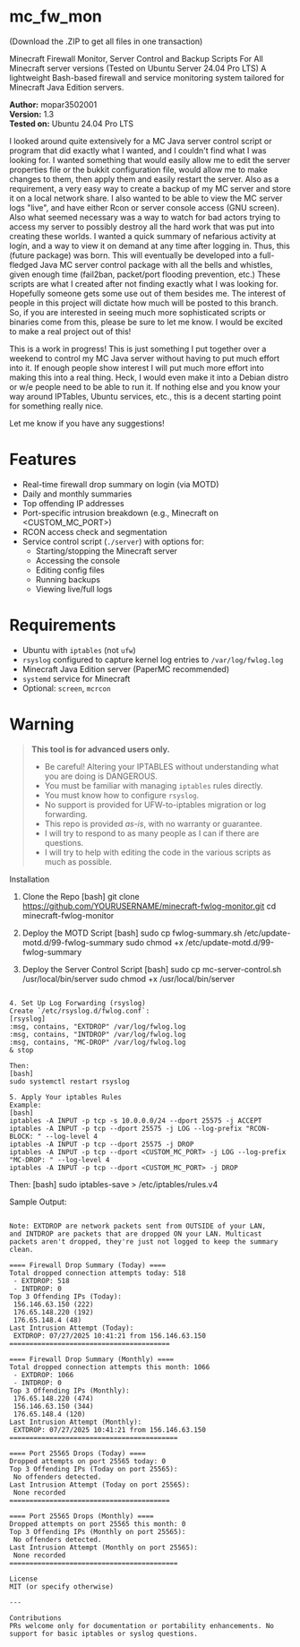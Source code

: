 # mc_fw_mon

(Download the .ZIP to get all files in one transaction)

Minecraft Firewall Monitor, Server Control and Backup Scripts
For All Minecraft server versions (Tested on Ubuntu Server 24.04 Pro LTS)
A lightweight Bash-based firewall and service monitoring system tailored for Minecraft Java Edition servers.

**Author:** mopar3502001  
**Version:** 1.3  
**Tested on:** Ubuntu 24.04 Pro LTS

I looked around quite extensively for a MC Java server control script or program that did exactly what I wanted, and I
couldn't find what I was looking for. I wanted something that would easily allow me to edit the server properties file
or the bukkit configuration file, would allow me to make changes to them, then apply them and easily restart the server.
Also as a requirement, a very easy way to create a backup of my MC server and store it on a local network share. I also
wanted to be able to view the MC server logs "live", and have either Rcon or server console access (GNU screen). Also what
seemed necessary was a way to watch for bad actors trying to access my server to possibly destroy all the hard work that
was put into creating these worlds. I wanted a quick summary of nefarious activity at login, and a way to view it on demand
at any time after logging in. Thus, this (future package) was born. This will eventually be developed into a full-fledged
Java MC server control package with all the bells and whistles, given enough time (fail2ban, packet/port flooding prevention, etc.)
These scripts are what I created after not finding exactly what I was looking for. Hopefully someone gets some use out of
them besides me. The interest of people in this project will dictate how much will be posted to this branch. So, if you are
interested in seeing much more sophisticated scripts or binaries come from this, please be sure to let me know.
I would be excited to make a real project out of this!

This is a work in progress! This is just something I put together over a weekend to control my MC Java server without having
to put much effort into it. If enough people show interest I will put much more effort into making this into a real thing.
Heck, I would even make it into a Debian distro or w/e people need to be able to run it. If nothing else and you know your
way around IPTables, Ubuntu services, etc., this is a decent starting point for something really nice.

Let me know if you have any suggestions!

# Features

- Real-time firewall drop summary on login (via MOTD)
- Daily and monthly summaries
- Top offending IP addresses
- Port-specific intrusion breakdown (e.g., Minecraft on <CUSTOM_MC_PORT>)
- RCON access check and segmentation
- Service control script (`./server`) with options for:
  - Starting/stopping the Minecraft server
  - Accessing the console
  - Editing config files
  - Running backups
  - Viewing live/full logs
  
# Requirements

- Ubuntu with `iptables` (not `ufw`)
- `rsyslog` configured to capture kernel log entries to `/var/log/fwlog.log`
- Minecraft Java Edition server (PaperMC recommended)
- `systemd` service for Minecraft
- Optional: `screen`, `mcrcon`

# Warning

> **This tool is for advanced users only.**
> - Be careful! Altering your IPTABLES without understanding what you are doing is DANGEROUS.
> - You must be familiar with managing `iptables` rules directly.
> - You must know how to configure `rsyslog`.
> - No support is provided for UFW-to-iptables migration or log forwarding.
> - This repo is provided *as-is*, with no warranty or guarantee.
> - I will try to respond to as many people as I can if there are questions.
> - I will try to help with editing the code in the various scripts as much as possible.

Installation

1. Clone the Repo
[bash]
git clone https://github.com/YOURUSERNAME/minecraft-fwlog-monitor.git
cd minecraft-fwlog-monitor

2. Deploy the MOTD Script
[bash]
sudo cp fwlog-summary.sh /etc/update-motd.d/99-fwlog-summary
sudo chmod +x /etc/update-motd.d/99-fwlog-summary

3. Deploy the Server Control Script
[bash]
sudo cp mc-server-control.sh /usr/local/bin/server
sudo chmod +x /usr/local/bin/server
```

4. Set Up Log Forwarding (rsyslog)
Create `/etc/rsyslog.d/fwlog.conf`:
[rsyslog]
:msg, contains, "EXTDROP" /var/log/fwlog.log
:msg, contains, "INTDROP" /var/log/fwlog.log
:msg, contains, "MC-DROP" /var/log/fwlog.log
& stop

Then:
[bash]
sudo systemctl restart rsyslog

5. Apply Your iptables Rules
Example:
[bash]
iptables -A INPUT -p tcp -s 10.0.0.0/24 --dport 25575 -j ACCEPT
iptables -A INPUT -p tcp --dport 25575 -j LOG --log-prefix "RCON-BLOCK: " --log-level 4
iptables -A INPUT -p tcp --dport 25575 -j DROP
iptables -A INPUT -p tcp --dport <CUSTOM_MC_PORT> -j LOG --log-prefix "MC-DROP: " --log-level 4
iptables -A INPUT -p tcp --dport <CUSTOM_MC_PORT> -j DROP
```
Then:
[bash]
sudo iptables-save > /etc/iptables/rules.v4

Sample Output:

```text

Note: EXTDROP are network packets sent from OUTSIDE of your LAN,
and INTDROP are packets that are dropped ON your LAN. Multicast
packets aren't dropped, they're just not logged to keep the summary clean.

==== Firewall Drop Summary (Today) ====
Total dropped connection attempts today: 518
 - EXTDROP: 518
 - INTDROP: 0
Top 3 Offending IPs (Today):
 156.146.63.150 (222)
 176.65.148.220 (192)
 176.65.148.4 (48)
Last Intrusion Attempt (Today):
 EXTDROP: 07/27/2025 10:41:21 from 156.146.63.150
========================================

==== Firewall Drop Summary (Monthly) ====
Total dropped connection attempts this month: 1066
 - EXTDROP: 1066
 - INTDROP: 0
Top 3 Offending IPs (Monthly):
 176.65.148.220 (474)
 156.146.63.150 (344)
 176.65.148.4 (120)
Last Intrusion Attempt (Monthly):
 EXTDROP: 07/27/2025 10:41:21 from 156.146.63.150
==========================================

==== Port 25565 Drops (Today) ====
Dropped attempts on port 25565 today: 0
Top 3 Offending IPs (Today on port 25565):
 No offenders detected.
Last Intrusion Attempt (Today on port 25565):
 None recorded
========================================

==== Port 25565 Drops (Monthly) ====
Dropped attempts on port 25565 this month: 0
Top 3 Offending IPs (Monthly on port 25565):
 No offenders detected.
Last Intrusion Attempt (Monthly on port 25565):
 None recorded
==========================================

License
MIT (or specify otherwise)

---

Contributions
PRs welcome only for documentation or portability enhancements. No support for basic iptables or syslog questions.
